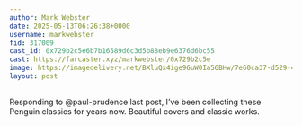 ```yaml
---
author: Mark Webster
date: 2025-05-13T06:26:38+0000
username: markwebster
fid: 317009
cast_id: 0x729b2c5e6b7b16589d6c3d5b88eb9e6376d6bc55
cast: https://farcaster.xyz/markwebster/0x729b2c5e
image: https://imagedelivery.net/BXluQx4ige9GuW0Ia56BHw/7e60ca37-d529-4db5-4c19-2c6fc6b18100/original
layout: post
---
```


Responding to @paul-prudence last post, I’ve been collecting these Penguin classics for years now. Beautiful covers and classic works.

<img src='https://imagedelivery.net/BXluQx4ige9GuW0Ia56BHw/7e60ca37-d529-4db5-4c19-2c6fc6b18100/original' alt='' referrerpolicy='no-referrer'/>
<img src='https://imagedelivery.net/BXluQx4ige9GuW0Ia56BHw/9a7904b3-a350-4ff6-b9fe-92e93c264d00/original' alt='' referrerpolicy='no-referrer'/>
